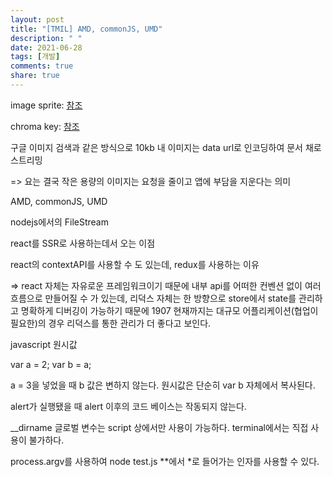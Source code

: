 ```yaml
---
layout: post
title: "[TMIL] AMD, commonJS, UMD"
description: " "
date: 2021-06-28
tags: [개발]
comments: true
share: true
---
```



image sprite: [참조](http://www.bookofspeed.com/chapter3.html)

chroma key: [참조](https://www.w3.org/2013/chroma/)

구글 이미지 검색과 같은 방식으로 10kb 내 이미지는 data url로 인코딩하여 문서 채로 스트리밍

=> 요는 결국 작은 용량의 이미지는 요청을 줄이고 앱에 부담을 지운다는 의미 


AMD, commonJS, UMD

nodejs에서의 FileStream


react를 SSR로 사용하는데서 오는 이점

react의 contextAPI를 사용할 수 도 있는데, redux를 사용하는 이유

=> react 자체는 자유로운 프레임워크이기 때문에 내부 api를 어떠한 컨벤션 없이 여러 흐름으로 만들어질 수 가 있는데, 리덕스 자체는 한 방향으로 store에서 state를 관리하고 명확하게 디버깅이 가능하기 때문에 1907 현재까지는 대규모 어플리케이션(협업이 필요한)의 경우 리덕스를 통한 관리가 더 좋다고 보인다.

javascript 원시값

var a = 2;
var b = a;

a = 3을 넣었을 때
b 값은 변하지 않는다. 
원시값은 단순히 var b 자체에서 복사된다.

alert가 실행됐을 때 alert 이후의 코드 베이스는 작동되지 않는다.

__dirname 글로벌 변수는 script 상에서만 사용이 가능하다. terminal에서는 직접 사용이 불가하다.

process.argv를 사용하여 node test.js **에서 *로 들어가는 인자를 사용할 수 있다.
